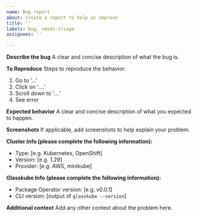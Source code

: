 ```yaml
---
name: Bug report
about: Create a report to help us improve
title: ''
labels: bug, needs-triage
assignees: ''

---
```


**Describe the bug**
A clear and concise description of what the bug is.

**To Reproduce**
Steps to reproduce the behavior:
1. Go to '...'
2. Click on '....'
3. Scroll down to '....'
4. See error

**Expected behavior**
A clear and concise description of what you expected to happen.

**Screenshots**
If applicable, add screenshots to help explain your problem.

**Cluster Info (please complete the following information):**
 - Type: [e.g. Kubernetes, OpenShift]
 - Version: [e.g. 1.29]
 - Provider: [e.g. AWS, minikube]

**Glasskube Info (please complete the following information):**
 - Package Operator version: [e.g. v0.0.1]
 - CLI version: [output of `glasskube --version`]

**Additional context**
Add any other context about the problem here.
